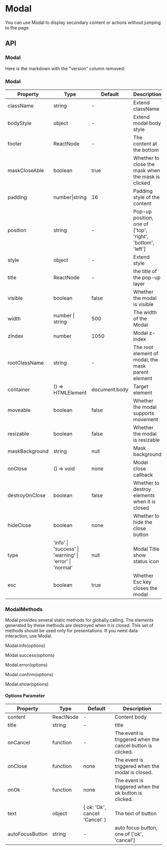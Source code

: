 # Modal

You can use Modal to display secondary content or actions without jumping to the page.

<example />

## API

### Modal

Here is the markdown with the "version" column removed:

### Modal

| Property       | Type                                                    | Default       | Description                                                 |
| -------------- | ------------------------------------------------------- | ------------- | ----------------------------------------------------------- |
| className      | string                                                  | -             | Extend className                                            |
| bodyStyle      | object                                                  | -             | Extend modal body style                                     |
| footer         | ReactNode                                               | -             | The content at the bottom                                   |
| maskCloseAble  | boolean                                                 | true          | Whether to close the mask when the mask is clicked          |
| padding        | number\|string                                          | 16            | Padding style of the content                                |
| position       | string                                                  | -             | Pop-up position, one of \['top', 'right', 'bottom', 'left'] |
| style          | object                                                  | -             | Extend style                                                |
| title          | ReactNode                                               | -             | the title of the pop-up layer                               |
| visible        | boolean                                                 | false         | Whether the modal is visible                                |
| width          | number \| string                                        | 500           | The width of the Modal                                      |
| zIndex         | number                                                  | 1050          | Modal z-index                                               |
| rootClassName  | string                                                  | -             | The root element of modal, the mask parent element          |
| container      | () => HTMLElement                                       | document.body | Target element                                              |
| moveable       | boolean                                                 | false         | Whether the modal supports movement                         |
| resizable      | boolean                                                 | false         | Whether the modal is resizable                              |
| maskBackground | string                                                  | null          | Mask background                                             |
| onClose        | () => void                                              | none          | Modal close callback                                        |
| destroyOnClose | boolean                                                 | false         | Whether to destroy elements when it is closed               |
| hideClose      | boolean                                                 | none          | Whether to hide the close button                            |
| type           | 'info' \| 'success' \| 'warning' \| 'error' \| 'normal' | null          | Modal Title show status icon                                |
| esc            | boolean                                                 | true          | Whether Esc key closes the modal                            |

### ModalMethods

Modal provides several static methods for globally calling. The elements generated by these methods are destroyed when it is closed. This set of methods should be used only for presentations. If you need data interaction, use Modal.

Modal.info(options)

Modal.success(options)

Modal.error(options)

Modal.confirm(options)

Modal.show(options)

#### Options Parameter

| Property        | Type      | Default                        | Description                                               |
| --------------- | --------- | ------------------------------ | --------------------------------------------------------- |
| content         | ReactNode | -                              | Content body                                              |
| title           | string    | -                              | title                                                     |
| onCancel        | function  | -                              | The event is triggered when the cancel button is clicked. |
| onClose         | function  | none                           | The event is triggered when the modal is closed.          |
| onOk            | function  | none                           | The event is triggered when the ok button is clicked.     |
| text            | object    | { ok: 'Ok', cancel: 'Cancel' } | The text of button                                        |
| autoFocusButton | string    | -                              | auto focus button, one of \['ok', 'cancel']               |
